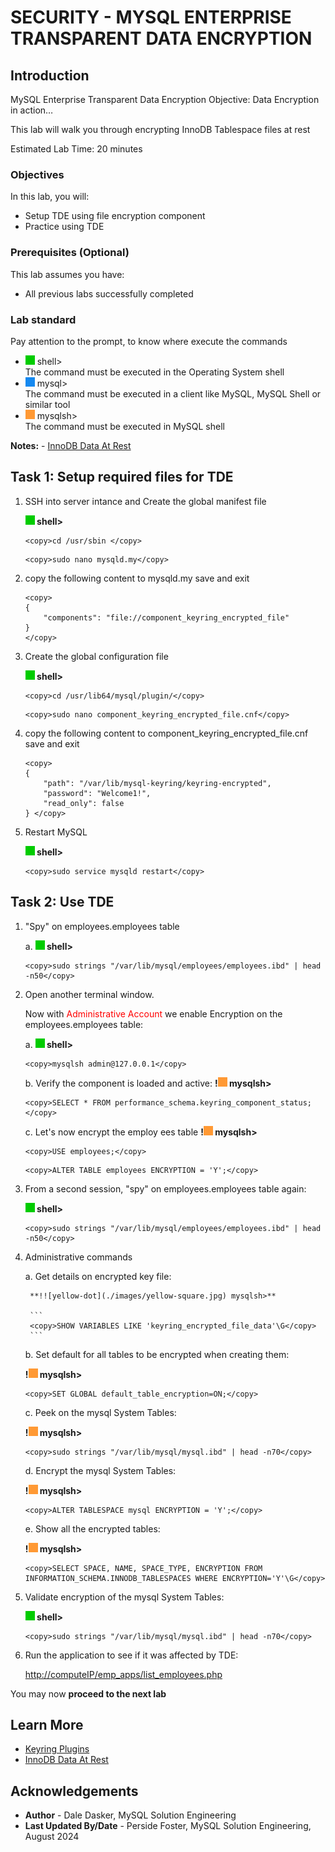 # SECURITY - MYSQL ENTERPRISE TRANSPARENT DATA ENCRYPTION

## Introduction

MySQL Enterprise Transparent Data Encryption
Objective: Data Encryption in action…

This lab will walk you through encrypting InnoDB Tablespace files at rest

Estimated Lab Time: 20 minutes

### Objectives

In this lab, you will:

* Setup TDE using file encryption component
* Practice using TDE

### Prerequisites (Optional)

This lab assumes you have:

* All previous labs successfully completed

### Lab standard

Pay attention to the prompt, to know where execute the commands 
* ![green-dot](./images/green-square.jpg) shell>  
  The command must be executed in the Operating System shell
* ![blue-dot](./images/blue-square.jpg) mysql>  
  The command must be executed in a client like MySQL, MySQL Shell or similar tool
* ![yellow-dot](./images/yellow-square.jpg) mysqlsh>  
  The command must be executed in MySQL shell

**Notes:**
    - [InnoDB Data At Rest](https://dev.mysql.com/doc/en/innodb-data-encryption.html)

## Task 1: Setup required files for TDE

1. SSH into server intance and Create the global manifest file

    **![green-dot](./images/green-square.jpg) shell>**

    ```
    <copy>cd /usr/sbin </copy>
    ```

    ```
    <copy>sudo nano mysqld.my</copy>
    ```

2. copy the following  content to mysqld.my save and exit

    ```
    <copy>
    {
        "components": "file://component_keyring_encrypted_file"
    }
    </copy>
    ```

3. Create the global configuration file

    **![green-dot](./images/green-square.jpg) shell>**

    ```
    <copy>cd /usr/lib64/mysql/plugin/</copy>
    ```

    ```
    <copy>sudo nano component_keyring_encrypted_file.cnf</copy>
    ```

4. copy the following  content to component\_keyring\_encrypted\_file.cnf save and exit

    ```  
    <copy> 
    {
        "path": "/var/lib/mysql-keyring/keyring-encrypted",
        "password": "Welcome1!",
        "read_only": false
    } </copy>
    ```

5. Restart MySQL

    **![green-dot](./images/green-square.jpg) shell>**

    ```
    <copy>sudo service mysqld restart</copy>
    ```

## Task 2: Use TDE

1. "Spy" on employees.employees table

    a. **![green-dot](./images/green-square.jpg) shell>**

    ```
    <copy>sudo strings "/var/lib/mysql/employees/employees.ibd" | head -n50</copy>
    ```

2. Open another terminal window.

    Now with <span style="color:red">Administrative Account</span> we enable Encryption on the employees.employees table:

    a.  **![green-dot](./images/green-square.jpg) shell>**

    ```
    <copy>mysqlsh admin@127.0.0.1</copy>
    ```

    b. Verify the component is loaded and active: **!![yellow-dot](./images/yellow-square.jpg) mysqlsh>**

    ```
    <copy>SELECT * FROM performance_schema.keyring_component_status;</copy>
    ```

    c. Let's now encrypt the employ
    ees table 
    **!![yellow-dot](./images/yellow-square.jpg) mysqlsh>**

    ```
    <copy>USE employees;</copy>
    ```

    ```
    <copy>ALTER TABLE employees ENCRYPTION = 'Y';</copy>
    ```

3. From a second session, "spy" on employees.employees table again:

    **![green-dot](./images/green-square.jpg) shell>**

    ```
    <copy>sudo strings "/var/lib/mysql/employees/employees.ibd" | head -n50</copy>
    ```

4. Administrative commands

    a. Get details on encrypted key file:

        **!![yellow-dot](./images/yellow-square.jpg) mysqlsh>**

        ```
        <copy>SHOW VARIABLES LIKE 'keyring_encrypted_file_data'\G</copy>
        ```

    b. Set default for all tables to be encrypted when creating them:
    
    **!![yellow-dot](./images/yellow-square.jpg) mysqlsh>**
    ```
    <copy>SET GLOBAL default_table_encryption=ON;</copy>
    ```

    c. Peek on the mysql System Tables:

    **!![yellow-dot](./images/yellow-square.jpg) mysqlsh>**
    ```
    <copy>sudo strings "/var/lib/mysql/mysql.ibd" | head -n70</copy>
    ```

    d. Encrypt the mysql System Tables:

    **!![yellow-dot](./images/yellow-square.jpg) mysqlsh>**
    ```
    <copy>ALTER TABLESPACE mysql ENCRYPTION = 'Y';</copy>
    ```

    e. Show all the encrypted tables:

    **!![yellow-dot](./images/yellow-square.jpg) mysqlsh>**
    ```
    <copy>SELECT SPACE, NAME, SPACE_TYPE, ENCRYPTION FROM INFORMATION_SCHEMA.INNODB_TABLESPACES WHERE ENCRYPTION='Y'\G</copy>
    ```

5. Validate encryption of the mysql System Tables:

    **![green-dot](./images/green-square.jpg) shell>**

    ```
    <copy>sudo strings "/var/lib/mysql/mysql.ibd" | head -n70</copy>
    ```

6. Run the application to see if it was affected by TDE:

    <http://computeIP/emp_apps/list_employees.php>

You may now **proceed to the next lab**

## Learn More

* [Keyring Plugins](https://dev.mysql.com/doc/en/keyring.html)
* [InnoDB Data At Rest](https://dev.mysql.com/doc/en/innodb-data-encryption.html)

## Acknowledgements

* **Author** - Dale Dasker, MySQL Solution Engineering
* **Last Updated By/Date** - Perside Foster, MySQL Solution Engineering, August 2024
